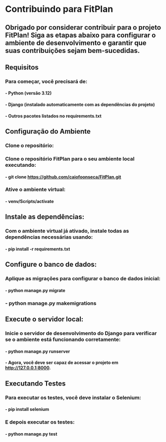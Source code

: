 # Contribuindo para FitPlan
## Obrigado por considerar contribuir para o projeto FitPlan! Siga as etapas abaixo para configurar o ambiente de desenvolvimento e garantir que suas contribuições sejam bem-sucedidas.

## Requisitos
### Para começar, você precisará de:

#### - Python (versão 3.12)
#### - Django (instalado automaticamente com as dependências do projeto)
#### - Outros pacotes listados no requirements.txt

## Configuração do Ambiente

### Clone o repositório: 
### Clone o repositório FitPlan para o seu ambiente local executando:

#### - git clone https://github.com/caiofoonseca/FitPlan.git

### Ative o ambiente virtual:

#### - venv/Scripts/activate

## Instale as dependências: 
### Com o ambiente virtual já ativado, instale todas as dependências necessárias usando:

#### - pip install -r requirements.txt

## Configure o banco de dados: 
### Aplique as migrações para configurar o banco de dados inicial:

#### - python manage.py migrate

### - python manage.py makemigrations

## Execute o servidor local: 
### Inicie o servidor de desenvolvimento do Django para verificar se o ambiente está funcionando corretamente:

#### - python manage.py runserver

#### - Agora, você deve ser capaz de acessar o projeto em http://127.0.0.1:8000.

## Executando Testes
### Para executar os testes, você deve instalar o Selenium:

#### - pip install selenium

### E depois executar os testes:

#### - python manage.py test
